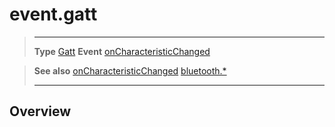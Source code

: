 # event.gatt

> --------------------- ------------------------------------------------------------------------------------------
> __Type__              [Gatt](/plugin/bluetooth/type/Gatt/index.md)
> __Event__             [onCharacteristicChanged](/plugin/bluetooth/type/Gatt/event/onCharacteristicChanged/index.md)


> __See also__          [onCharacteristicChanged](/plugin/bluetooth/type/Gatt/event/onCharacteristicChanged/index.md)
>						[bluetooth.*](/plugin/bluetooth/index.md)
> --------------------- ------------------------------------------------------------------------------------------

## Overview